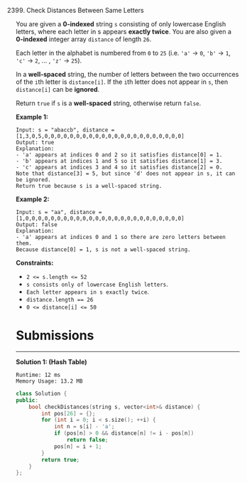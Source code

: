 2399. Check Distances Between Same Letters

You are given a **0-indexed** string `s` consisting of only lowercase English letters, where each letter in s appears **exactly twice**. You are also given a **0-indexed** integer array `distance` of length `26`.

Each letter in the alphabet is numbered from `0` to `25` (i.e. `'a'` -> `0`, `'b'` -> `1`, `'c'` -> `2`, ... , `'z'` -> `25`).

In a **well-spaced** string, the number of letters between the two occurrences of the `i`th letter is `distance[i]`. If the `i`th letter does not appear in `s`, then `distance[i]` can be **ignored**.

Return `true` if `s` is a **well-spaced** string, otherwise return `false`.

 

**Example 1:**
```
Input: s = "abaccb", distance = [1,3,0,5,0,0,0,0,0,0,0,0,0,0,0,0,0,0,0,0,0,0,0,0,0,0]
Output: true
Explanation:
- 'a' appears at indices 0 and 2 so it satisfies distance[0] = 1.
- 'b' appears at indices 1 and 5 so it satisfies distance[1] = 3.
- 'c' appears at indices 3 and 4 so it satisfies distance[2] = 0.
Note that distance[3] = 5, but since 'd' does not appear in s, it can be ignored.
Return true because s is a well-spaced string.
```

**Example 2:**
```
Input: s = "aa", distance = [1,0,0,0,0,0,0,0,0,0,0,0,0,0,0,0,0,0,0,0,0,0,0,0,0,0]
Output: false
Explanation:
- 'a' appears at indices 0 and 1 so there are zero letters between them.
Because distance[0] = 1, s is not a well-spaced string.
```

**Constraints:**

* `2 <= s.length <= 52`
* `s consists only of lowercase English letters`.
* `Each letter appears in s exactly twice`.
* `distance.length == 26`
* `0 <= distance[i] <= 50`

# Submissions
---
**Solution 1: (Hash Table)**
```
Runtime: 12 ms
Memory Usage: 13.2 MB
```
```c++
class Solution {
public:
    bool checkDistances(string s, vector<int>& distance) {
        int pos[26] = {};
        for (int i = 0; i < s.size(); ++i) {
            int n = s[i] - 'a';
            if (pos[n] > 0 && distance[n] != i - pos[n])
                return false;
            pos[n] = i + 1;
        }
        return true;
    }
};
```
